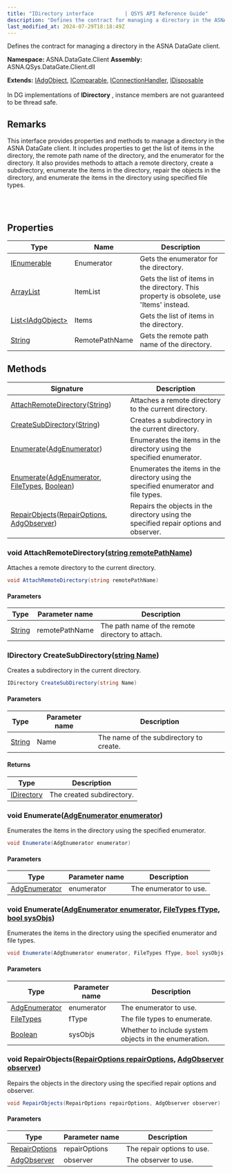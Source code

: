 ```yaml
---
title: "IDirectory interface          | QSYS API Reference Guide"
description: "Defines the contract for managing a directory in the ASNA DataGate client. "
last_modified_at: 2024-07-29T18:18:49Z
---
```


Defines the contract for managing a directory in the ASNA DataGate client.

**Namespace:** ASNA.DataGate.Client
**Assembly:** ASNA.QSys.DataGate.Client.dll

**Extends:** [IAdgObject](/reference/datagate/datagate-client/i-adg-object.html), [IComparable](https://learn.microsoft.com/en-us/dotnet/api/system.icomparable-1?view=net-8.0), [IConnectionHandler](/reference/datagate/datagate-client/i-connection-handler.html), [IDisposable](https://learn.microsoft.com/en-us/dotnet/api/system.idisposable?view=net-8.0)
<br>
<br>
In DG implementations of **IDirectory** , instance members are not guaranteed to be thread safe.

## Remarks
This interface provides properties and methods to manage a directory in the ASNA DataGate client. 
It includes properties to get the list of items in the directory, the remote path name of the directory, 
and the enumerator for the directory. It also provides methods to attach a remote directory, 
create a subdirectory, enumerate the items in the directory, repair the objects in the directory, 
and enumerate the items in the directory using specified file types.

<br>
<br>

## Properties

| Type | Name | Description
| --- | --- | --- 
| [IEnumerable](https://learn.microsoft.com/en-us/dotnet/api/system.collections.generic.ienumerable-1?view=net-8.0) | Enumerator | Gets the enumerator for the directory. |
| [ArrayList](https://learn.microsoft.com/en-us/dotnet/api/system.collections.arraylist?view=net-8.0) | ItemList | Gets the list of items in the directory. This property is obsolete, use 'Items' instead. |
| [List\<IAdgObject\>](https://docs.microsoft.com/en-us/dotnet/api/system.collections.generic.list-1) | Items | Gets the list of items in the directory. |
| [String](https://learn.microsoft.com/en-us/dotnet/api/system.string?view=net-8.0) | RemotePathName | Gets the remote path name of the directory. |

## Methods

| Signature | Description |
| --- | --- |
| [AttachRemoteDirectory](#void-attachremotedirectorystring-remotepathname)([String](https://docs.microsoft.com/en-us/dotnet/api/system.string)) | Attaches a remote directory to the current directory.
| [CreateSubDirectory](#idirectory-createsubdirectorystring-name)([String](https://docs.microsoft.com/en-us/dotnet/api/system.string)) | Creates a subdirectory in the current directory.
| [Enumerate](#void-enumerateadgenumerator-enumerator)([AdgEnumerator](/reference/datagate/datagate-client/adg-enumerator.html)) | Enumerates the items in the directory using the specified enumerator.
| [Enumerate](#void-enumerateadgenumerator-enumerator-filetypes-ftype-bool-sysobjs)([AdgEnumerator](/reference/datagate/datagate-client/adg-enumerator.html), [FileTypes](/reference/datagate/datagate-common/file-types.html), [Boolean](https://docs.microsoft.com/en-us/dotnet/api/system.boolean)) | Enumerates the items in the directory using the specified enumerator and file types.
| [RepairObjects](#void-repairobjectsrepairoptions-repairoptions-adgobserver-observer)([RepairOptions](/reference/datagate/datagate-common/repair-options.html), [AdgObserver](/reference/datagate/datagate-client/adg-observer.html)) | Repairs the objects in the directory using the specified repair options and observer.

### void AttachRemoteDirectory([string remotePathName](https://learn.microsoft.com/en-us/dotnet/api/system.string?view=net-8.0))

Attaches a remote directory to the current directory.

```cs
void AttachRemoteDirectory(string remotePathName)
```

#### Parameters

| Type | Parameter name | Description
| --- | --- | ---
| [String](https://docs.microsoft.com/en-us/dotnet/api/system.string) | remotePathName | The path name of the remote directory to attach.

### IDirectory CreateSubDirectory([string Name](https://learn.microsoft.com/en-us/dotnet/api/system.string?view=net-8.0))

Creates a subdirectory in the current directory.

```cs
IDirectory CreateSubDirectory(string Name)
```

#### Parameters

| Type | Parameter name | Description
| --- | --- | ---
| [String](https://docs.microsoft.com/en-us/dotnet/api/system.string) | Name | The name of the subdirectory to create.

#### Returns

| Type | Description
| --- | ---
| [IDirectory](/reference/datagate/datagate-client/i-directory.html) | The created subdirectory.

### void Enumerate([AdgEnumerator enumerator](/reference/datagate/datagate-client/adg-enumerator.html))

Enumerates the items in the directory using the specified enumerator.

```cs
void Enumerate(AdgEnumerator enumerator)
```

#### Parameters

| Type | Parameter name | Description
| --- | --- | ---
| [AdgEnumerator](/reference/datagate/datagate-client/adg-enumerator.html) | enumerator | The enumerator to use.

### void Enumerate([AdgEnumerator enumerator](/reference/datagate/datagate-client/adg-enumerator.html), [FileTypes fType](/reference/datagate/datagate-common/file-types.html), [bool sysObjs](https://docs.microsoft.com/en-us/dotnet/api/system.boolean))

Enumerates the items in the directory using the specified enumerator and file types.

```cs
void Enumerate(AdgEnumerator enumerator, FileTypes fType, bool sysObjs)
```

#### Parameters

| Type | Parameter name | Description
| --- | --- | ---
| [AdgEnumerator](/reference/datagate/datagate-client/adg-enumerator.html) | enumerator | The enumerator to use.
| [FileTypes](/reference/datagate/datagate-common/file-types.html) | fType | The file types to enumerate.
| [Boolean](https://docs.microsoft.com/en-us/dotnet/api/system.boolean) | sysObjs | Whether to include system objects in the enumeration.

### void RepairObjects([RepairOptions repairOptions](/reference/datagate/datagate-common/repair-options.html), [AdgObserver observer](/reference/datagate/datagate-client/adg-observer.html))

Repairs the objects in the directory using the specified repair options and observer.

```cs
void RepairObjects(RepairOptions repairOptions, AdgObserver observer)
```

#### Parameters

| Type | Parameter name | Description
| --- | --- | ---
| [RepairOptions](/reference/datagate/datagate-common/repair-options.html) | repairOptions | The repair options to use.
| [AdgObserver](/reference/datagate/datagate-client/adg-observer.html) | observer | The observer to use.
